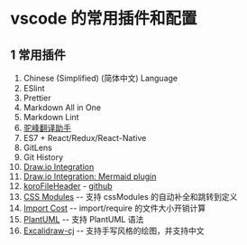 # vscode 的常用插件和配置

## 1 常用插件

1. Chinese (Simplified) (简体中文) Language
1. ESlint
1. Prettier
1. Markdown All in One
1. Markdown Lint
1. [驼峰翻译助手](https://marketplace.visualstudio.com/items?itemName=svenzhao.var-translation)
1. ES7 + React/Redux/React-Native
1. GitLens
1. Git History
1. [Draw.io Integration](https://marketplace.visualstudio.com/items?itemName=hediet.vscode-drawio)
1. [Draw.io Integration: Mermaid plugin](https://marketplace.visualstudio.com/items?itemName=nopeslide.vscode-drawio-plugin-mermaid)
1. [koroFileHeader](https://marketplace.visualstudio.com/items?itemName=OBKoro1.korofileheader) - [github](https://github.com/OBKoro1/koro1FileHeader/wiki/%E5%AE%89%E8%A3%85%E5%92%8C%E5%BF%AB%E9%80%9F%E4%B8%8A%E6%89%8B)
1. [CSS Modules](https://marketplace.visualstudio.com/items?itemName=clinyong.vscode-css-modules) -- 支持 cssModules 的自动补全和跳转到定义
1. [Import Cost](https://marketplace.visualstudio.com/items?itemName=wix.vscode-import-cost) -- import/require 的文件大小开销计算
1. [PlantUML](https://marketplace.visualstudio.com/items?itemName=jebbs.plantuml) -- 支持 PlantUML 语法
1. [Excalidraw-cj](https://marketplace.visualstudio.com/items?itemName=telesoho.excalidraw-editor-cj) -- 支持手写风格的绘图，并支持中文
